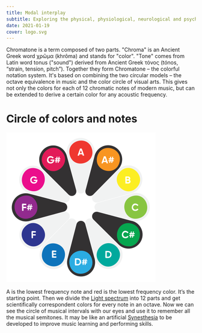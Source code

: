 ```yaml
---
title: Modal interplay
subtitle: Exploring the physical, physiological, neurological and psychological links between sight and hearing – the two main modalities of human perception.
date: 2021-01-19
cover: logo.svg
---
```


Chromatone is a term composed of two parts. "Chroma" is an Ancient Greek word χρῶμα (khrôma) and stands for "color". "Tone" comes from Latin word tonus ("sound") derived from Ancient Greek τόνος (tónos, “strain, tension, pitch”). Together they form Chromatone – the colorful notation system. It's based on combining the two circular models – the octave equivalence in music and the color circle of visual arts. This gives not only the colors for each of 12 chromatic notes of modern music, but can be extended to derive a certain color for any acoustic frequency.

# Circle of colors and notes

<img src="./logo.svg">

A is the lowest frequency note and red is the lowest frequency color. It’s the starting point. Then we divide the [Light spectrum](./spectrum/index.md) into 12 parts and get scientifically correspondent colors for every note in an octave. Now we can see the circle of musical intervals with our eyes and use it to remember all the musical semitones. It may be like an artificial [Synesthesia](./synesthesia/index.md) to be developed to improve music learning and performing skills.